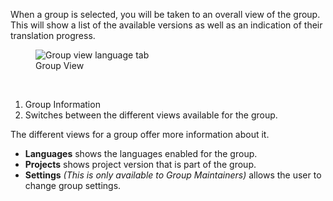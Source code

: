 When a group is selected, you will be taken to an overall view of the group. This will show a list of the available versions as well as an indication of their translation progress.

<figure>
<img alt="Group view language tab" src="/images/group-view-languages.png" />
<figcaption>Group View</figcaption>
</figure>
<br>


1. Group Information
2. Switches between the different views available for the group.

The different views for a group offer more information about it.

- **Languages** shows the languages enabled for the group.
- **Projects** shows project version that is part of the group.
- **Settings** _(This is only available to Group Maintainers)_ allows the user to change group settings.